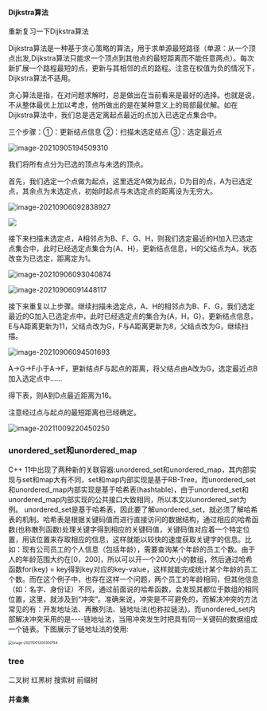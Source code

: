 #### Dijkstra算法

重新复习一下Dijkstra算法

Dijkstra算法是一种基于贪心策略的算法，用于求单源最短路径（单源：从一个顶点出发,Dijkstra算法只能求一个顶点到其他点的最短距离而不能任意两点）。每次新扩展一个路程最短的点，更新与其相邻的点的路程。注意在权值为负的情况下，Dijkstra算法不适用。

贪心算法是指，在对问题求解时，总是做出在当前看来是最好的选择。也就是说，不从整体最优上加以考虑，他所做出的是在某种意义上的局部最优解。如在Dijkstra算法中，我们总是选定离起点最近的点加入已选定点集合中。

三个步骤：①：更新结点信息     ②：扫描未选定结点   ③：选定最近点







![image-20210905194509310](C:\Users\phantump\AppData\Roaming\Typora\typora-user-images\image-20210905194509310.png)

我们将所有点分为已选的顶点与未选的顶点。

首先，我们选定一个点做为起点，这里选定A做为起点，D为目的点，A为已选定点，其余点为未选定点，初始时起点与未选定点的距离设为无穷大。

![image-20210906092838927](C:\Users\phantump\AppData\Roaming\Typora\typora-user-images\image-20210906092838927.png)

![](C:\Users\phantump\AppData\Roaming\Typora\typora-user-images\image-20210906090742033.png)

接下来扫描未选定点，A相邻点为B、F、G、H，则我们选定最近的H加入已选定点集合中，此时已经选定点集合为{A、H}，更新结点信息，H的父结点为A，状态改变为已选定，距离定为1。

![image-20210906093040874](C:\Users\phantump\AppData\Roaming\Typora\typora-user-images\image-20210906093040874.png)

![image-20210906091448117](C:\Users\phantump\AppData\Roaming\Typora\typora-user-images\image-20210906091448117.png)

接下来重复以上步骤。继续扫描未选定点，A、H的相邻点为B、F、G，我们选定最近的G加入已选定点中，此时已经选定点的集合为{A，H，G}，更新结点信息，E与A距离更新为11，父结点改为G，F与A距离更新为8，父结点改为G，继续扫描。

![image-20210906094501693](C:\Users\phantump\AppData\Roaming\Typora\typora-user-images\image-20210906094501693.png)

A->G->F小于A->F，更新结点F与起点的距离，将父结点由A改为G，选定最近点B加入选定点中......







得下表，则A到D点最近距离为16。

注意经过点与起点的最短距离也已经确定。

![image-20211009220450250](C:\Users\phantump\AppData\Roaming\Typora\typora-user-images\image-20211009220450250.png)







### unordered_set和unordered_map

  C++ 11中出现了两种新的关联容器:unordered_set和unordered_map，其内部实现与set和map大有不同，set和map内部实现是基于RB-Tree，而unordered_set和unordered_map内部实现是基于哈希表(hashtable)，由于unordered_set和unordered_map内部实现的公共接口大致相同，所以本文以unordered_set为例。
        unordered_set是基于哈希表，因此要了解unordered_set，就必须了解哈希表的机制。哈希表是根据关键码值而进行直接访问的数据结构，通过相应的哈希函数(也称散列函数)处理关键字得到相应的关键码值，关键码值对应着一个特定位置，用该位置来存取相应的信息，这样就能以较快的速度获取关键字的信息。比如：现有公司员工的个人信息（包括年龄），需要查询某个年龄的员工个数。由于人的年龄范围大约在[0，200]，所以可以开一个200大小的数组，然后通过哈希函数for(key) = key得到key对应的key-value，这样就能完成统计某个年龄的员工个数。而在这个例子中，也存在这样一个问题，两个员工的年龄相同，但其他信息（如：名字、身份证）不同，通过前面说的哈希函数，会发现其都位于数组的相同位置，这里，就涉及到“冲突”。准确来说，冲突是不可避免的，而解决冲突的方法常见的有：开发地址法、再散列法、链地址法(也称拉链法)。而unordered_set内部解决冲突采用的是----链地址法，当用冲突发生时把具有同一关键码的数据组成一个链表。下图展示了链地址法的使用:

<img src="C:\Users\phantump\AppData\Roaming\Typora\typora-user-images\image-20211001200300154.png" alt="image-20211001200300154" style="zoom:50%;" />

### tree

二叉树 红黑树 搜索树 前缀树

#### 并查集





























